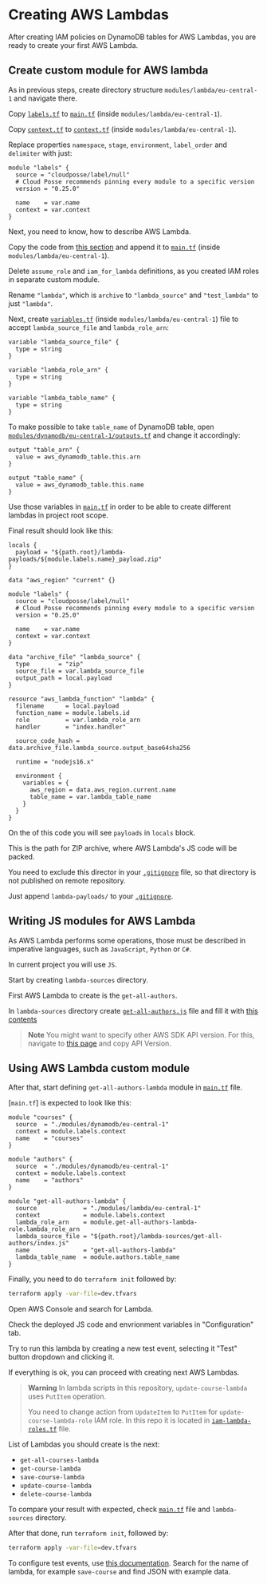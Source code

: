 # Creating AWS Lambdas

After creating IAM policies on DynamoDB tables for AWS Lambdas, you are ready
to create your first AWS Lambda.

## Create custom module for AWS lambda

As in previous steps, create directory structure `modules/lambda/eu-central-1` and navigate there.

Copy [`labels.tf`](../labels.tf) to [`main.tf`](../modules/lambda/eu-central-1/main.tf) (inside `modules/lambda/eu-central-1`).

Copy [`context.tf`](../context.tf) to [`context.tf`](../modules/lambda/eu-central-1/context.tf) (inside `modules/lambda/eu-central-1`).

Replace properties `namespace`, `stage`, `environment`, `label_order` and `delimiter` with just:

```hcl
module "labels" {
  source = "cloudposse/label/null"
  # Cloud Posse recommends pinning every module to a specific version
  version = "0.25.0"

  name    = var.name
  context = var.context
}
```

Next, you need to know, how to describe AWS Lambda.

Copy the code from [this section](https://registry.terraform.io/providers/hashicorp/aws/latest/docs/resources/lambda_function#basic-example)
and append it to [`main.tf`](../modules/lambda/eu-central-1/main.tf) (inside `modules/lambda/eu-central-1`).

Delete `assume_role` and `iam_for_lambda` definitions, as you created
IAM roles in separate custom module.

Rename `"lambda"`, which is `archive` to `"lambda_source"` and `"test_lambda"` to just `"lambda"`.

Next, create [`variables.tf`](../modules/lambda/eu-central-1/variables.tf) (inside `modules/lambda/eu-central-1`) file
to accept `lambda_source_file` and `lambda_role_arn`:

```hcl
variable "lambda_source_file" {
  type = string
}

variable "lambda_role_arn" {
  type = string
}

variable "lambda_table_name" {
  type = string
}
```

To make possible to take `table_name` of DynamoDB table, open [`modules/dynamodb/eu-central-1/outputs.tf`](modules/dynamodb/eu-central-1/outputs.tf)
and change it accordingly:

```hcl
output "table_arn" {
  value = aws_dynamodb_table.this.arn
}

output "table_name" {
  value = aws_dynamodb_table.this.name
}
```

Use those variables in [`main.tf`](../modules/lambda/eu-central-1/main.tf) in order
to be able to create different lambdas in project root scope.

Final result should look like this:

```hcl
locals {
  payload = "${path.root}/lambda-payloads/${module.labels.name}_payload.zip"
}

data "aws_region" "current" {}

module "labels" {
  source = "cloudposse/label/null"
  # Cloud Posse recommends pinning every module to a specific version
  version = "0.25.0"

  name    = var.name
  context = var.context
}

data "archive_file" "lambda_source" {
  type        = "zip"
  source_file = var.lambda_source_file
  output_path = local.payload
}

resource "aws_lambda_function" "lambda" {
  filename      = local.payload
  function_name = module.labels.id
  role          = var.lambda_role_arn
  handler       = "index.handler"

  source_code_hash = data.archive_file.lambda_source.output_base64sha256

  runtime = "nodejs16.x"

  environment {
    variables = {
      aws_region = data.aws_region.current.name
      table_name = var.lambda_table_name
    }
  }
}
```

On the of this code you will see `payloads` in `locals` block.

This is the path for ZIP archive, where AWS Lambda's JS code will be packed.

You need to exclude this director in your [`.gitignore`](../.gitignore) file,
so that directory is not published on remote repository.

Just append `lambda-payloads/` to your [`.gitignore`](../.gitignore).

## Writing JS modules for AWS Lambda

As AWS Lambda performs some operations, those must
be described in imperative languages, such as `JavaScript`, `Python` or `C#`.

In current project you will use `JS`.

Start by creating `lambda-sources` directory.

First AWS Lambda to create is the `get-all-authors`.

In `lambda-sources` directory create [`get-all-authors.js`](../lambda-sources/get-all-authors/index.js) file and fill it with
[this contents](../lambda-sources/get-all-authors/index.js)

> **Note**
> You might want to specify other AWS SDK API version.
> For this, navigate to [this page](https://docs.aws.amazon.com/AWSJavaScriptSDK/latest/AWS/Lambda.html) and
> copy API Version.

## Using AWS Lambda custom module

After that, start defining `get-all-authors-lambda` module in [`main.tf`](../main.tf) file.

[`main.tf`] is expected to look like this:

```hcl
module "courses" {
  source  = "./modules/dynamodb/eu-central-1"
  context = module.labels.context
  name    = "courses"
}

module "authors" {
  source  = "./modules/dynamodb/eu-central-1"
  context = module.labels.context
  name    = "authors"
}

module "get-all-authors-lambda" {
  source             = "./modules/lambda/eu-central-1"
  context            = module.labels.context
  lambda_role_arn    = module.get-all-authors-lambda-role.lambda_role_arn
  lambda_source_file = "${path.root}/lambda-sources/get-all-authors/index.js"
  name               = "get-all-authors-lambda"
  lambda_table_name  = module.authors.table_name
}
```

Finally, you need to do `terraform init` followed by:

```bash
terraform apply -var-file=dev.tfvars
```

Open AWS Console and search for Lambda.

Check the deployed JS code and envrionment variables in "Configuration" tab.

Try to run this lambda by creating a new test event, selecting it "Test" button dropdown and clicking it.

If everything is ok, you can proceed with creating next AWS Lambdas.

> **Warning**
> In lambda scripts in this repository, `update-course-lambda` uses `PutItem` operation.
>
> You need to change action from `UpdateItem` to `PutItem` for `update-course-lambda-role` IAM role.
> In this repo it is located in [`iam-lambda-roles.tf`](../iam-lambda-roles.tf) file.


List of Lambdas you should create is the next:

- `get-all-courses-lambda`
- `get-course-lambda`
- `save-course-lambda`
- `update-course-lambda`
- `delete-course-lambda`

To compare your result with expected, check [`main.tf`](../main.tf) file and `lambda-sources` directory.

After that done, run `terraform init`, followed by:

```bash
terraform apply -var-file=dev.tfvars
```

To configure test events, use [this documentation](https://docs.google.com/document/d/12_xdimIO-jxPWBBunhgY3vgQKBUqBjgcuHQyWl3bTTo/edit#).
Search for the name of lambda, for example `save-course` and find JSON with example data.

